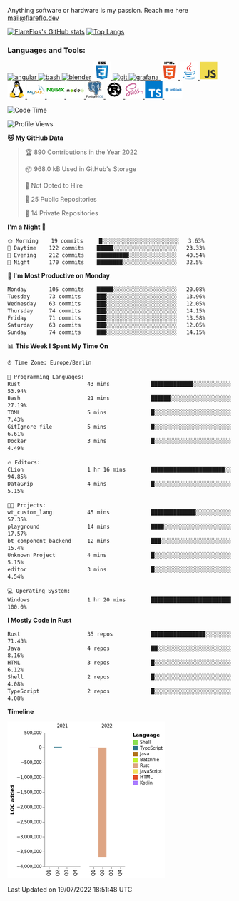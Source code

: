 Anything software or hardware is my passion.
Reach me here <a href="mailto:github@flareflo.dev">mail@flareflo.dev</a>

[![FlareFlos's GitHub stats](https://github-readme-stats.vercel.app/api?username=FlareFlo&show_icons=true&theme=github_dark)](https://github.com/FlareFlo/github-readme-stats)
[![Top Langs](https://github-readme-stats.vercel.app/api/top-langs/?username=FlareFlo&langs_count=10&layout=compact&theme=github_dark)](https://github.com/FlareFlo/github-readme-stats)

<h3 align="left">Languages and Tools:</h3>
<div align="left"> 
    <a href="https://angular.io" target="_blank" rel="noreferrer"><img src="https://angular.io/assets/images/logos/angular/angular.svg" alt="angular" width="40" height="40"/> </a> 
    <a href="https://www.gnu.org/software/bash/" target="_blank" rel="noreferrer"> <img src="https://www.vectorlogo.zone/logos/gnu_bash/gnu_bash-icon.svg" alt="bash" width="40" height="40"/> </a> 
    <a href="https://www.blender.org/" target="_blank" rel="noreferrer"> <img src="https://download.blender.org/branding/community/blender_community_badge_white.svg" alt="blender" width="40" height="40"/></a> 
    <a href="https://www.w3schools.com/css/" target="_blank" rel="noreferrer"> <img src="https://raw.githubusercontent.com/devicons/devicon/master/icons/css3/css3-original-wordmark.svg" alt="css3" width="40" height="40"/> </a> 
    <a href="https://git-scm.com/" target="_blank" rel="noreferrer"> <img src="https://www.vectorlogo.zone/logos/git-scm/git-scm-icon.svg" alt="git" width="40" height="40"/> </a> 
    <a href="https://grafana.com" target="_blank" rel="noreferrer"> <img src="https://www.vectorlogo.zone/logos/grafana/grafana-icon.svg" alt="grafana" width="40" height="40"/> </a> 
    <a href="https://www.w3.org/html/" target="_blank" rel="noreferrer"> <img src="https://raw.githubusercontent.com/devicons/devicon/master/icons/html5/html5-original-wordmark.svg" alt="html5" width="40" height="40"/> </a> 
    <a href="https://www.java.com" target="_blank" rel="noreferrer"> <img src="https://raw.githubusercontent.com/devicons/devicon/master/icons/java/java-original.svg" alt="java" width="40" height="40"/> </a> 
    <a href="https://developer.mozilla.org/en-US/docs/Web/JavaScript" target="_blank" rel="noreferrer"> <img src="https://raw.githubusercontent.com/devicons/devicon/master/icons/javascript/javascript-original.svg" alt="javascript" width="40" height="40"/> </a> 
    <a href="https://www.linux.org/" target="_blank" rel="noreferrer"> <img src="https://raw.githubusercontent.com/devicons/devicon/master/icons/linux/linux-original.svg" alt="linux" width="40" height="40"/> </a> 
    <a href="https://www.mysql.com/" target="_blank" rel="noreferrer"> <img src="https://raw.githubusercontent.com/devicons/devicon/master/icons/mysql/mysql-original-wordmark.svg" alt="mysql" width="40" height="40"/> </a> 
    <a href="https://www.nginx.com" target="_blank" rel="noreferrer"> <img src="https://raw.githubusercontent.com/devicons/devicon/master/icons/nginx/nginx-original.svg" alt="nginx" width="40" height="40"/> </a> 
    <a href="https://nodejs.org" target="_blank" rel="noreferrer"> <img src="https://raw.githubusercontent.com/devicons/devicon/master/icons/nodejs/nodejs-original-wordmark.svg" alt="nodejs" width="40" height="40"/> </a> 
    <a href="https://www.postgresql.org" target="_blank" rel="noreferrer"> <img src="https://raw.githubusercontent.com/devicons/devicon/master/icons/postgresql/postgresql-original-wordmark.svg" alt="postgresql" width="40" height="40"/> </a> 
    <a href="https://www.rust-lang.org" target="_blank" rel="noreferrer"> <img src="https://raw.githubusercontent.com/devicons/devicon/master/icons/rust/rust-plain.svg" alt="rust" width="40" height="40"/> </a> 
    <a href="https://sass-lang.com" target="_blank" rel="noreferrer"> <img src="https://raw.githubusercontent.com/devicons/devicon/master/icons/sass/sass-original.svg" alt="sass" width="40" height="40"/> </a> 
    <a href="https://www.typescriptlang.org/" target="_blank" rel="noreferrer"> <img src="https://raw.githubusercontent.com/devicons/devicon/master/icons/typescript/typescript-original.svg" alt="typescript" width="40" height="40"/> </a> 
    <a href="https://webpack.js.org" target="_blank" rel="noreferrer"> <img src="https://raw.githubusercontent.com/devicons/devicon/d00d0969292a6569d45b06d3f350f463a0107b0d/icons/webpack/webpack-original-wordmark.svg" alt="webpack" width="40" height="40"/> </a> 
</div>

<!--START_SECTION:waka-->
![Code Time](http://img.shields.io/badge/Code%20Time-0%20secs-blue)

![Profile Views](http://img.shields.io/badge/Profile%20Views-0-blue)

**🐱 My GitHub Data** 

> 🏆 890 Contributions in the Year 2022
 > 
> 📦 968.0 kB Used in GitHub's Storage 
 > 
> 🚫 Not Opted to Hire
 > 
> 📜 25 Public Repositories 
 > 
> 🔑 14 Private Repositories  
 > 
**I'm a Night 🦉** 

```text
🌞 Morning    19 commits     █░░░░░░░░░░░░░░░░░░░░░░░░   3.63% 
🌆 Daytime    122 commits    █████░░░░░░░░░░░░░░░░░░░░   23.33% 
🌃 Evening    212 commits    ██████████░░░░░░░░░░░░░░░   40.54% 
🌙 Night      170 commits    ████████░░░░░░░░░░░░░░░░░   32.5%

```
📅 **I'm Most Productive on Monday** 

```text
Monday       105 commits    █████░░░░░░░░░░░░░░░░░░░░   20.08% 
Tuesday      73 commits     ███░░░░░░░░░░░░░░░░░░░░░░   13.96% 
Wednesday    63 commits     ███░░░░░░░░░░░░░░░░░░░░░░   12.05% 
Thursday     74 commits     ███░░░░░░░░░░░░░░░░░░░░░░   14.15% 
Friday       71 commits     ███░░░░░░░░░░░░░░░░░░░░░░   13.58% 
Saturday     63 commits     ███░░░░░░░░░░░░░░░░░░░░░░   12.05% 
Sunday       74 commits     ███░░░░░░░░░░░░░░░░░░░░░░   14.15%

```


📊 **This Week I Spent My Time On** 

```text
⌚︎ Time Zone: Europe/Berlin

💬 Programming Languages: 
Rust                     43 mins             █████████████░░░░░░░░░░░░   53.94% 
Bash                     21 mins             ██████░░░░░░░░░░░░░░░░░░░   27.19% 
TOML                     5 mins              █░░░░░░░░░░░░░░░░░░░░░░░░   7.43% 
GitIgnore file           5 mins              █░░░░░░░░░░░░░░░░░░░░░░░░   6.61% 
Docker                   3 mins              █░░░░░░░░░░░░░░░░░░░░░░░░   4.49%

🔥 Editors: 
CLion                    1 hr 16 mins        ███████████████████████░░   94.85% 
DataGrip                 4 mins              █░░░░░░░░░░░░░░░░░░░░░░░░   5.15%

🐱‍💻 Projects: 
wt_custom_lang           45 mins             ██████████████░░░░░░░░░░░   57.35% 
playground               14 mins             ████░░░░░░░░░░░░░░░░░░░░░   17.57% 
bt_component_backend     12 mins             ███░░░░░░░░░░░░░░░░░░░░░░   15.4% 
Unknown Project          4 mins              █░░░░░░░░░░░░░░░░░░░░░░░░   5.15% 
editor                   3 mins              █░░░░░░░░░░░░░░░░░░░░░░░░   4.54%

💻 Operating System: 
Windows                  1 hr 20 mins        █████████████████████████   100.0%

```

**I Mostly Code in Rust** 

```text
Rust                     35 repos            █████████████████░░░░░░░░   71.43% 
Java                     4 repos             ██░░░░░░░░░░░░░░░░░░░░░░░   8.16% 
HTML                     3 repos             █░░░░░░░░░░░░░░░░░░░░░░░░   6.12% 
Shell                    2 repos             █░░░░░░░░░░░░░░░░░░░░░░░░   4.08% 
TypeScript               2 repos             █░░░░░░░░░░░░░░░░░░░░░░░░   4.08%

```


**Timeline**

![Chart not found](https://raw.githubusercontent.com/FlareFlo/FlareFlo/main/charts/bar_graph.png) 


 Last Updated on 19/07/2022 18:51:48 UTC
<!--END_SECTION:waka-->
